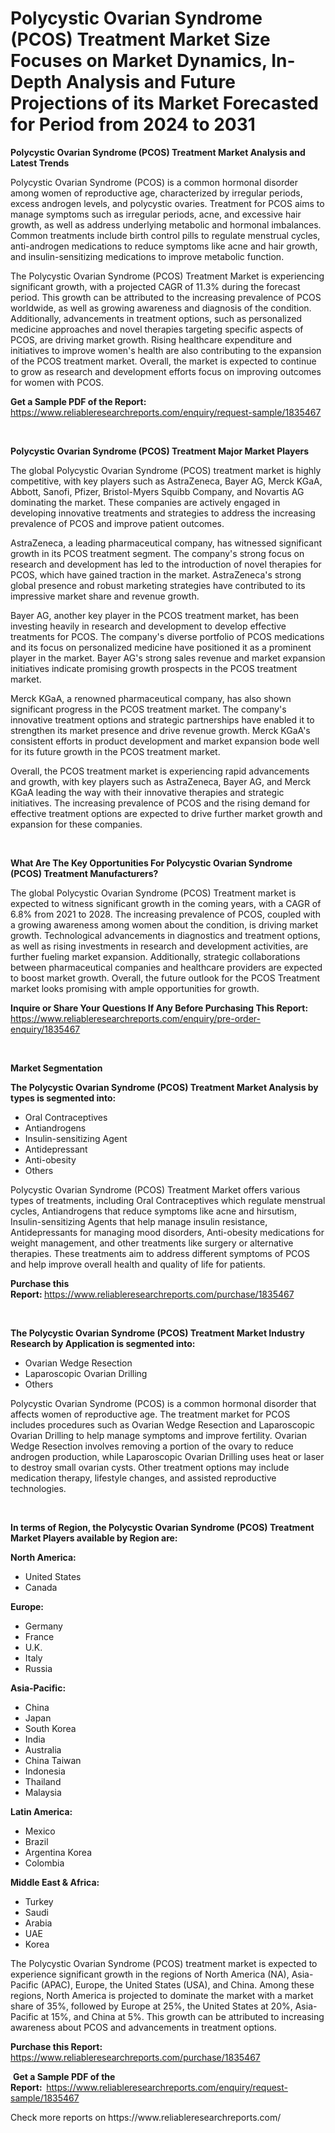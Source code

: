 <p><h1>Polycystic Ovarian Syndrome (PCOS) Treatment Market Size Focuses on Market Dynamics, In-Depth Analysis and Future Projections of its Market Forecasted for Period from 2024 to 2031</h1></p><p><strong>Polycystic Ovarian Syndrome (PCOS) Treatment Market Analysis and Latest Trends</strong></p>
<p><p>Polycystic Ovarian Syndrome (PCOS) is a common hormonal disorder among women of reproductive age, characterized by irregular periods, excess androgen levels, and polycystic ovaries. Treatment for PCOS aims to manage symptoms such as irregular periods, acne, and excessive hair growth, as well as address underlying metabolic and hormonal imbalances. Common treatments include birth control pills to regulate menstrual cycles, anti-androgen medications to reduce symptoms like acne and hair growth, and insulin-sensitizing medications to improve metabolic function.</p><p>The Polycystic Ovarian Syndrome (PCOS) Treatment Market is experiencing significant growth, with a projected CAGR of 11.3% during the forecast period. This growth can be attributed to the increasing prevalence of PCOS worldwide, as well as growing awareness and diagnosis of the condition. Additionally, advancements in treatment options, such as personalized medicine approaches and novel therapies targeting specific aspects of PCOS, are driving market growth. Rising healthcare expenditure and initiatives to improve women's health are also contributing to the expansion of the PCOS treatment market. Overall, the market is expected to continue to grow as research and development efforts focus on improving outcomes for women with PCOS.</p></p>
<p><strong>Get a Sample PDF of the Report:&nbsp;</strong> <a href="https://www.reliableresearchreports.com/enquiry/request-sample/1835467">https://www.reliableresearchreports.com/enquiry/request-sample/1835467</a></p>
<p>&nbsp;</p>
<p><strong>Polycystic Ovarian Syndrome (PCOS) Treatment Major Market Players</strong></p>
<p><p>The global Polycystic Ovarian Syndrome (PCOS) treatment market is highly competitive, with key players such as AstraZeneca, Bayer AG, Merck KGaA, Abbott, Sanofi, Pfizer, Bristol-Myers Squibb Company, and Novartis AG dominating the market. These companies are actively engaged in developing innovative treatments and strategies to address the increasing prevalence of PCOS and improve patient outcomes.</p><p>AstraZeneca, a leading pharmaceutical company, has witnessed significant growth in its PCOS treatment segment. The company's strong focus on research and development has led to the introduction of novel therapies for PCOS, which have gained traction in the market. AstraZeneca's strong global presence and robust marketing strategies have contributed to its impressive market share and revenue growth.</p><p>Bayer AG, another key player in the PCOS treatment market, has been investing heavily in research and development to develop effective treatments for PCOS. The company's diverse portfolio of PCOS medications and its focus on personalized medicine have positioned it as a prominent player in the market. Bayer AG's strong sales revenue and market expansion initiatives indicate promising growth prospects in the PCOS treatment market.</p><p>Merck KGaA, a renowned pharmaceutical company, has also shown significant progress in the PCOS treatment market. The company's innovative treatment options and strategic partnerships have enabled it to strengthen its market presence and drive revenue growth. Merck KGaA's consistent efforts in product development and market expansion bode well for its future growth in the PCOS treatment market.</p><p>Overall, the PCOS treatment market is experiencing rapid advancements and growth, with key players such as AstraZeneca, Bayer AG, and Merck KGaA leading the way with their innovative therapies and strategic initiatives. The increasing prevalence of PCOS and the rising demand for effective treatment options are expected to drive further market growth and expansion for these companies.</p></p>
<p>&nbsp;</p>
<p><strong>What Are The Key Opportunities For Polycystic Ovarian Syndrome (PCOS) Treatment Manufacturers?</strong></p>
<p><p>The global Polycystic Ovarian Syndrome (PCOS) Treatment market is expected to witness significant growth in the coming years, with a CAGR of 6.8% from 2021 to 2028. The increasing prevalence of PCOS, coupled with a growing awareness among women about the condition, is driving market growth. Technological advancements in diagnostics and treatment options, as well as rising investments in research and development activities, are further fueling market expansion. Additionally, strategic collaborations between pharmaceutical companies and healthcare providers are expected to boost market growth. Overall, the future outlook for the PCOS Treatment market looks promising with ample opportunities for growth.</p></p>
<p><strong>Inquire or Share Your Questions If Any Before Purchasing This Report:</strong> <a href="https://www.reliableresearchreports.com/enquiry/pre-order-enquiry/1835467">https://www.reliableresearchreports.com/enquiry/pre-order-enquiry/1835467</a></p>
<p>&nbsp;</p>
<p><strong>Market Segmentation</strong></p>
<p><strong>The Polycystic Ovarian Syndrome (PCOS) Treatment Market Analysis by types is segmented into:</strong></p>
<p><ul><li>Oral Contraceptives</li><li>Antiandrogens</li><li>Insulin-sensitizing Agent</li><li>Antidepressant</li><li>Anti-obesity</li><li>Others</li></ul></p>
<p><p>Polycystic Ovarian Syndrome (PCOS) Treatment Market offers various types of treatments, including Oral Contraceptives which regulate menstrual cycles, Antiandrogens that reduce symptoms like acne and hirsutism, Insulin-sensitizing Agents that help manage insulin resistance, Antidepressants for managing mood disorders, Anti-obesity medications for weight management, and other treatments like surgery or alternative therapies. These treatments aim to address different symptoms of PCOS and help improve overall health and quality of life for patients.</p></p>
<p><strong>Purchase this Report:&nbsp;</strong><a href="https://www.reliableresearchreports.com/purchase/1835467">https://www.reliableresearchreports.com/purchase/1835467</a></p>
<p>&nbsp;</p>
<p><strong>The Polycystic Ovarian Syndrome (PCOS) Treatment Market Industry Research by Application is segmented into:</strong></p>
<p><ul><li>Ovarian Wedge Resection</li><li>Laparoscopic Ovarian Drilling</li><li>Others</li></ul></p>
<p><p>Polycystic Ovarian Syndrome (PCOS) is a common hormonal disorder that affects women of reproductive age. The treatment market for PCOS includes procedures such as Ovarian Wedge Resection and Laparoscopic Ovarian Drilling to help manage symptoms and improve fertility. Ovarian Wedge Resection involves removing a portion of the ovary to reduce androgen production, while Laparoscopic Ovarian Drilling uses heat or laser to destroy small ovarian cysts. Other treatment options may include medication therapy, lifestyle changes, and assisted reproductive technologies.</p></p>
<p>&nbsp;</p>
<p><strong>In terms of Region, the Polycystic Ovarian Syndrome (PCOS) Treatment Market Players available by Region are:</strong></p>
<p>
    <p> <strong> North America: </strong>
        <ul>
            <li>United States</li>
            <li>Canada</li>
        </ul>
        </p> 
    <p> <strong> Europe: </strong>
        <ul>
            <li>Germany</li>
            <li>France</li>
            <li>U.K.</li>
            <li>Italy</li>
            <li>Russia</li>
        </ul>
        </p> 
    <p> <strong> Asia-Pacific: </strong>
        <ul>
            <li>China</li>
            <li>Japan</li>
            <li>South Korea</li>
            <li>India</li>
            <li>Australia</li>
            <li>China Taiwan</li>
            <li>Indonesia</li>
            <li>Thailand</li>
            <li>Malaysia</li>
        </ul>
        </p> 
    <p> <strong> Latin America: </strong>
        <ul>
            <li>Mexico</li>
            <li>Brazil</li>
            <li>Argentina Korea</li>
            <li>Colombia</li>
        </ul>
        </p> 
    <p> <strong> Middle East & Africa: </strong>
        <ul>
            <li>Turkey</li>
            <li>Saudi</li>
            <li>Arabia</li>
            <li>UAE</li>
            <li>Korea</li>
        </ul>
    </p>
    </p>
<p><p>The Polycystic Ovarian Syndrome (PCOS) treatment market is expected to experience significant growth in the regions of North America (NA), Asia-Pacific (APAC), Europe, the United States (USA), and China. Among these regions, North America is projected to dominate the market with a market share of 35%, followed by Europe at 25%, the United States at 20%, Asia-Pacific at 15%, and China at 5%. This growth can be attributed to increasing awareness about PCOS and advancements in treatment options.</p></p>
<p><strong>Purchase this Report: </strong><a href="https://www.reliableresearchreports.com/purchase/1835467">https://www.reliableresearchreports.com/purchase/1835467</a></p>
<p>&nbsp;<strong>Get a Sample PDF of the Report:&nbsp;&nbsp;</strong><a href="https://www.reliableresearchreports.com/enquiry/request-sample/1835467">https://www.reliableresearchreports.com/enquiry/request-sample/1835467</a></p>
<p><strong></strong></p>
<p>Check more reports on https://www.reliableresearchreports.com/</p>